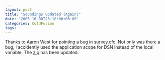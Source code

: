 ```yaml
---
layout: post
title: "Soundings Updated (Again)"
date: "2005-10-08T23:10:00+06:00"
categories: ColdFusion 
tags: 
---
```


Thanks to Aaron West for pointing a bug in survey.cfc. Not only was there a bug, I accidently used the application scope for DSN instead of the local variable. The <a href="http://ray.camdenfamily.com/downloads/soundings.zip">zip</a> has been updated.